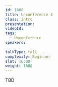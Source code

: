 ```yaml
---
id: 1600
title: Unconference 4
class: intro
presentation:
videoId:
tags:
  - Unconference
speakers:
  
talkType: talk
complexity: Beginner
slot: 16:00
weight: 1600
---
```


TBD
